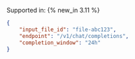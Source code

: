 Supported in: {% new_in 3.11 %}

```json
{
    "input_file_id": "file-abc123",
    "endpoint": "/v1/chat/completions",
    "completion_window": "24h"
}
```